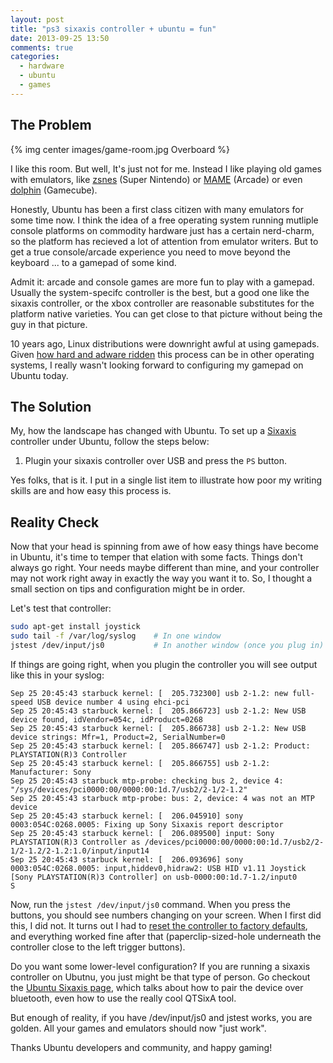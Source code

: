 ```yaml
---
layout: post
title: "ps3 sixaxis controller + ubuntu = fun"
date: 2013-09-25 13:50
comments: true
categories:
  - hardware
  - ubuntu
  - games
---
```


The Problem
-----------


{% img center images/game-room.jpg Overboard %}

I like this room.  But well, It's just not for me.  Instead I like playing old
games with emulators, like <a href="http://www.zsnes.com/">zsnes</a> (Super
Nintendo) or <a href="http://mamedev.org">MAME</a> (Arcade) or even <a
href="http://www.dolphin-emulator.com/">dolphin</a> (Gamecube).

Honestly, Ubuntu has been a first class citizen with many emulators
for some time now.  I think the idea of a free operating system running
mutliple console platforms on commodity hardware just has a certain
nerd-charm, so the platform has recieved a lot of attention from emulator
writers.  But to get a true console/arcade experience you need to move beyond the
keyboard ... to a gamepad of some kind.

Admit it: arcade and console games are more fun to play with a gamepad.
Usually the system-specifc controller is the best, but a good one like the
sixaxis controller, or the xbox controller are reasonable substitutes for the
platform native varieties.  You can get close to that picture without being the
guy in that picture.

10 years ago, Linux distributions were downright awful at using gamepads.
Given <a href="http://www.motioninjoy.com/download">how hard and adware ridden</a>
this process can be in other operating systems, I really wasn't looking
forward to configuring my gamepad on Ubuntu today.

The Solution
------------

My, how the landscape has changed with Ubuntu.  To set up a <a
href="https://en.wikipedia.org/wiki/Sixaxis">Sixaxis</a> controller under
Ubuntu, follow the steps below:

 1. Plugin your sixaxis controller over USB and press the `PS` button.

Yes folks, that is it.  I put in a single list item to illustrate how poor my
writing skills are and how easy this process is.

Reality Check
-------------

Now that your head is spinning from awe of how easy things have become in
Ubuntu, it's time to temper that elation with some facts.  Things don't always
go right.  Your needs maybe different than mine, and your controller may not
work right away in exactly the way you want it to.  So, I thought a small
section on tips and configuration might be in order.

Let's test that controller:

``` bash
sudo apt-get install joystick
sudo tail -f /var/log/syslog    # In one window
jstest /dev/input/js0           # In another window (once you plug in)
```

If things are going right, when you plugin the controller you will see output like this in your syslog:

```
Sep 25 20:45:43 starbuck kernel: [  205.732300] usb 2-1.2: new full-speed USB device number 4 using ehci-pci
Sep 25 20:45:43 starbuck kernel: [  205.866723] usb 2-1.2: New USB device found, idVendor=054c, idProduct=0268
Sep 25 20:45:43 starbuck kernel: [  205.866738] usb 2-1.2: New USB device strings: Mfr=1, Product=2, SerialNumber=0
Sep 25 20:45:43 starbuck kernel: [  205.866747] usb 2-1.2: Product: PLAYSTATION(R)3 Controller
Sep 25 20:45:43 starbuck kernel: [  205.866755] usb 2-1.2: Manufacturer: Sony
Sep 25 20:45:43 starbuck mtp-probe: checking bus 2, device 4: "/sys/devices/pci0000:00/0000:00:1d.7/usb2/2-1/2-1.2"
Sep 25 20:45:43 starbuck mtp-probe: bus: 2, device: 4 was not an MTP device
Sep 25 20:45:43 starbuck kernel: [  206.045910] sony 0003:054C:0268.0005: Fixing up Sony Sixaxis report descriptor
Sep 25 20:45:43 starbuck kernel: [  206.089500] input: Sony PLAYSTATION(R)3 Controller as /devices/pci0000:00/0000:00:1d.7/usb2/2-1/2-1.2/2-1.2:1.0/input/input14
Sep 25 20:45:43 starbuck kernel: [  206.093696] sony 0003:054C:0268.0005: input,hiddev0,hidraw2: USB HID v1.11 Joystick [Sony PLAYSTATION(R)3 Controller] on usb-0000:00:1d.7-1.2/input0
S
```

Now, run the `jstest /dev/input/js0` command.  When you press the buttons, you
should see numbers changing on your screen.  When I first did this, I did not.
It turns out I had to <a
href="https://support.us.playstation.com/app/answers/detail/a_id/444/~/troubleshoot-dualshock-3%2Fsixaxis-controllers">reset
the controller to factory defaults</a>, and everything worked fine after that
(paperclip-sized-hole underneath the controller close to the left trigger
buttons).

Do you want some lower-level configuration?  If you are running a sixaxis
controller on Ubutnu, you just might be that type of person.  Go checkout the
<a href="https://help.ubuntu.com/community/Sixaxis">Ubuntu Sixaxis page</a>,
which talks about how to pair the device over bluetooth, even how to use the
really cool QTSixA tool.

But enough of reality, if you have /dev/input/js0 and jstest works, you are
golden.  All your games and emulators should now "just work".

Thanks Ubuntu developers and community, and happy gaming!
